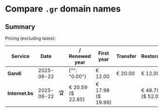 # Compare `.gr` domain names

## Summary

Pricing (excluding taxes):

| Service | Date |  | / Renewed year | First year | Transfer | Restoration |
|--|--|--|--|--|--|--|
| **Gandi** | 2025-06-22 |  | {"": "0.00"} | € 12.00 | € 20.00 | € 12.00 |
| **Internet.bs** | 2025-06-22 | 🏆 | € 20.59<br>($ 22.65) | € 17.98<br>($ 19.98) |  | € 48.79<br>($ 52.05) |
